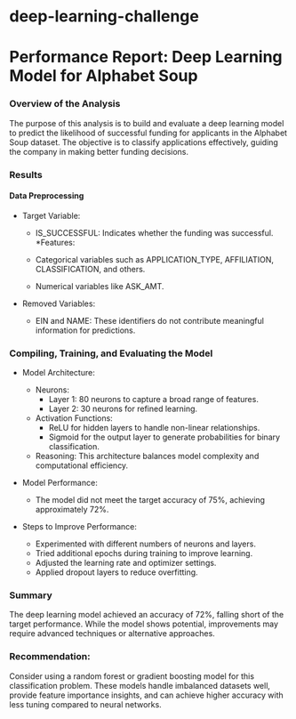 # deep-learning-challenge


# Performance Report: Deep Learning Model for Alphabet Soup
### Overview of the Analysis
The purpose of this analysis is to build and evaluate a deep learning model to predict the likelihood of successful funding for applicants in the Alphabet Soup dataset. The objective is to classify applications effectively, guiding the company in making better funding decisions.

### Results
#### Data Preprocessing

  * Target Variable:

    * IS_SUCCESSFUL: Indicates whether the funding was successful.
  *Features:

    * Categorical variables such as APPLICATION_TYPE, AFFILIATION, CLASSIFICATION, and others.
    * Numerical variables like ASK_AMT.
      
  * Removed Variables:

    * EIN and NAME: These identifiers do not contribute meaningful information for predictions.
   
      
### Compiling, Training, and Evaluating the Model
  * Model Architecture:

    * Neurons:
      * Layer 1: 80 neurons to capture a broad range of features.
      * Layer 2: 30 neurons for refined learning.
    * Activation Functions:
      * ReLU for hidden layers to handle non-linear relationships.
      * Sigmoid for the output layer to generate probabilities for binary classification.
    * Reasoning: This architecture balances model complexity and computational efficiency.
  * Model Performance:

    * The model did not meet the target accuracy of 75%, achieving approximately 72%.
  * Steps to Improve Performance:

    * Experimented with different numbers of neurons and layers.
    * Tried additional epochs during training to improve learning.
    * Adjusted the learning rate and optimizer settings.
    * Applied dropout layers to reduce overfitting.
      
### Summary
The deep learning model achieved an accuracy of 72%, falling short of the target performance. While the model shows potential, improvements may require advanced techniques or alternative approaches.

### Recommendation:
Consider using a random forest or gradient boosting model for this classification problem. These models handle imbalanced datasets well, provide feature importance insights, and can achieve higher accuracy with less tuning compared to neural networks.











